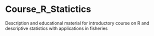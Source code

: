 # Course_R_Statictics
Description and educational material for introductory course on R and descriptive statistics with applications in fisheries
